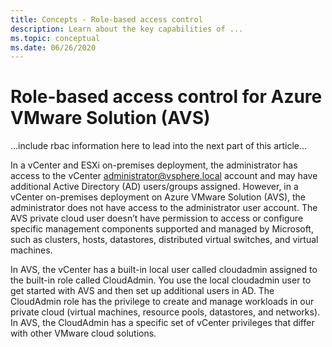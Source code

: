```yaml
---
title: Concepts - Role-based access control
description: Learn about the key capabilities of ... 
ms.topic: conceptual
ms.date: 06/26/2020
---
```


# Role-based access control for Azure VMware Solution (AVS)

...include rbac information here to lead into the next part of this article...

In a vCenter and ESXi on-premises deployment, the administrator has access to the vCenter administrator@vsphere.local account and may have additional Active Directory (AD) users/groups assigned. However, in a vCenter on-premises deployment on Azure VMware Solution (AVS), the administrator does not have access to the administrator user account. The AVS private cloud user doesn’t have permission to access or configure specific management components supported and managed by Microsoft, such as clusters, hosts, datastores, distributed virtual switches, and virtual machines.

In AVS, the vCenter has a built-in local user called cloudadmin assigned to the built-in role called CloudAdmin. You use the local cloudadmin user to get started with AVS and then set up additional users in AD. The CloudAdmin role has the privilege to create and manage workloads in our private cloud (virtual machines, resource pools, datastores, and networks). In AVS, the CloudAdmin has a specific set of vCenter privileges that differ with other VMware cloud solutions.   